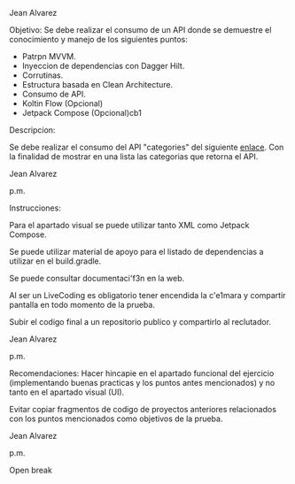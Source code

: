 
Jean Alvarez

Objetivo:
Se debe realizar el consumo de un API donde se demuestre el conocimiento y manejo de los siguientes puntos:

- Patrpn MVVM.
- Inyeccion de dependencias con Dagger Hilt.
- Corrutinas.
- Estructura basada en Clean Architecture.
- Consumo de API.
- Koltin Flow (Opcional)
- Jetpack Compose (Opcional)cb1 

Descripcion:

Se debe realizar el consumo del API "categories" del siguiente [enlace](https://api.chucknorris.io/). Con la finalidad de mostrar en una lista las categorias que retorna el API.

Jean Alvarez

p.m.

Instrucciones:

Para el apartado visual se puede utilizar tanto XML como Jetpack Compose.

Se puede utilizar material de apoyo para el listado de dependencias a utilizar en el build.gradle.

Se puede consultar documentaci'f3n en la web.

Al ser un LiveCoding es obligatorio tener encendida la c'e1mara y compartir pantalla en todo momento de la prueba.

Subir el codigo final a un repositorio publico y compartirlo al reclutador.

Jean Alvarez

p.m.

Recomendaciones:
Hacer hincapie en el apartado funcional del ejercicio (implementando buenas practicas y los puntos antes mencionados) y no tanto en el apartado visual (UI). 

Evitar copiar fragmentos de codigo de proyectos anteriores relacionados con los puntos mencionados como objetivos de la prueba.

Jean Alvarez

p.m.

Open break